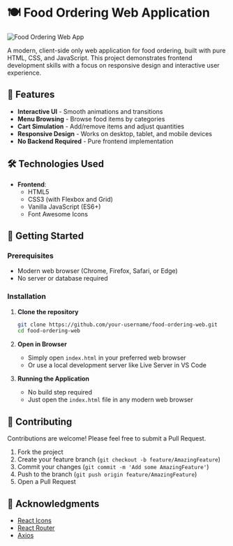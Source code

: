 # 🍽️ Food Ordering Web Application

![Food Ordering Web App](https://github.com/user-attachments/assets/06f6422f-2fa0-4b6f-a6b1-ff1fce770392)

A modern, client-side only web application for food ordering, built with pure HTML, CSS, and JavaScript. This project demonstrates frontend development skills with a focus on responsive design and interactive user experience.

## 🚀 Features

- **Interactive UI** - Smooth animations and transitions
- **Menu Browsing** - Browse food items by categories
- **Cart Simulation** - Add/remove items and adjust quantities
- **Responsive Design** - Works on desktop, tablet, and mobile devices
- **No Backend Required** - Pure frontend implementation

## 🛠️ Technologies Used

- **Frontend**:
  - HTML5
  - CSS3 (with Flexbox and Grid)
  - Vanilla JavaScript (ES6+)
  - Font Awesome Icons

## 🚀 Getting Started

### Prerequisites

- Modern web browser (Chrome, Firefox, Safari, or Edge)
- No server or database required

### Installation

1. **Clone the repository**
   ```bash
   git clone https://github.com/your-username/food-ordering-web.git
   cd food-ordering-web
   ```

2. **Open in Browser**
   - Simply open `index.html` in your preferred web browser
   - Or use a local development server like Live Server in VS Code

3. **Running the Application**
   - No build step required
   - Just open the `index.html` file in any modern web browser



## 🤝 Contributing

Contributions are welcome! Please feel free to submit a Pull Request.

1. Fork the project
2. Create your feature branch (`git checkout -b feature/AmazingFeature`)
3. Commit your changes (`git commit -m 'Add some AmazingFeature'`)
4. Push to the branch (`git push origin feature/AmazingFeature`)
5. Open a Pull Request



## 🙏 Acknowledgments

- [React Icons](https://react-icons.github.io/react-icons/)
- [React Router](https://reactrouter.com/)
- [Axios](https://axios-http.com/)
